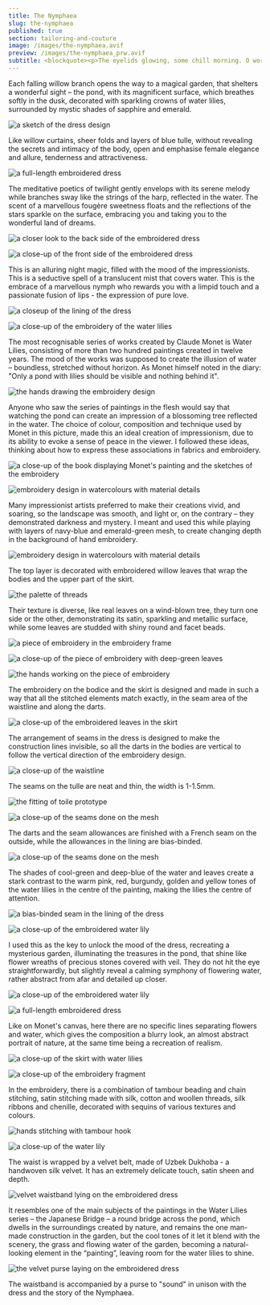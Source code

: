 ```yaml
---
title: The Nymphaea
slug: the-nymphaea
published: true
section: tailoring-and-couture
image: /images/the-nymphaea.avif
preview: /images/the-nymphaea_prw.avif
subtitle: <blockquote><p>The eyelids glowing, some chill morning. O world half-known through the opening, twilit lids. O universal waters like a cloud.</p><cite>W. D. Snodgrass “Les Nymphéas”</cite></blockquote>
---
```


Each falling willow branch opens the way to a magical garden, that shelters a wonderful sight – the pond, with its magnificent surface, which breathes softly in the dusk, decorated with sparkling crowns of water lilies, surrounded by mystic shades of sapphire and emerald.

![a sketch of the dress design](/images/the-nymphaea_1.avif)

Like willow curtains, sheer folds and layers of blue tulle, without revealing the secrets and intimacy of the body, open and emphasise female elegance and allure, tenderness and attractiveness.

![a full-length embroidered dress](/images/the-nymphaea_2.avif)

The meditative poetics of twilight gently envelops with its serene melody while branches sway like the strings of the harp, reflected in the water. The scent of a marvellous fougère sweetness floats and the reflections of the stars sparkle on the surface, embracing you and taking you to the wonderful land of dreams.

![a closer look to the back side of the embroidered dress](/images/the-nymphaea_3.avif)

![a close-up of the front side of the embroidered dress](/images/the-nymphaea_4.avif)

This is an alluring night magic, filled with the mood of the impressionists. This is a seductive spell of a translucent mist that covers water. This is the embrace of a marvellous nymph who rewards you with a limpid touch and a passionate fusion of lips - the expression of pure love.

![a closeup of the lining of the dress](/images/the-nymphaea_5.avif)

![a close-up of the embroidery of the water lilies](/images/the-nymphaea_6.avif)

The most recognisable series of works created by Claude Monet is Water Lilies, consisting of more than two hundred paintings created in twelve years. The mood of the works was supposed to create the illusion of water – boundless, stretched without horizon. As Monet himself noted in the diary: "Only a pond with lilies should be visible and nothing behind it".

![the hands drawing the embroidery design](/images/the-nymphaea_7.avif)

Anyone who saw the series of paintings in the flesh would say that watching the pond can create an impression of a blossoming tree reflected in the water. The choice of colour, composition and technique used by Monet in this picture, made this an ideal creation of impressionism, due to its ability to evoke a sense of peace in the viewer. I followed these ideas, thinking about how to express these associations in fabrics and embroidery.

![a close-up of the book displaying Monet's painting and the sketches of the embroidery](/images/the-nymphaea_8.avif)

![embroidery design in watercolours with material details](/images/the-nymphaea_9.avif)

Many impressionist artists preferred to make their creations vivid, and soaring, so the landscape was smooth, and light or, on the contrary – they demonstrated darkness and mystery. I meant and used this while playing with layers of navy-blue and emerald-green mesh, to create changing depth in the background of hand embroidery.

![embroidery design in watercolours with material details](/images/the-nymphaea_10.avif)

The top layer is decorated with embroidered willow leaves that wrap the bodies and the upper part of the skirt.

![the palette of threads](/images/the-nymphaea_11.avif)

Their texture is diverse, like real leaves on a wind-blown tree, they turn one side or the other, demonstrating its satin, sparkling and metallic surface, while some leaves are studded with shiny round and facet beads.

![a piece of embroidery in the embroidery frame](/images/the-nymphaea_12.avif)

![a close-up of the piece of embroidery with deep-green leaves](/images/the-nymphaea_13.avif)

![the hands working on the piece of embroidery](/images/the-nymphaea_14.avif)

The embroidery on the bodice and the skirt is designed and made in such a way that all the stitched elements match exactly, in the seam area of the waistline and along the darts.

![a close-up of the embroidered leaves in the skirt](/images/the-nymphaea_15.avif)

The arrangement of seams in the dress is designed to make the construction lines invisible, so all the darts in the bodies are vertical to follow the vertical direction of the embroidery design.

![a close-up of the waistline](/images/the-nymphaea_16.avif)

The seams on the tulle are neat and thin, the width is 1-1.5mm.

![the fitting of toile prototype](/images/the-nymphaea_17.avif)

![a close-up of the seams done on the mesh](/images/the-nymphaea_18.avif)

The darts and the seam allowances are finished with a French seam on the outside, while the allowances in the lining are bias-binded.

![a close-up of the seams done on the mesh](/images/the-nymphaea_19.avif)

The shades of cool-green and deep-blue of the water and leaves create a stark contrast to the warm pink, red, burgundy, golden and yellow tones of the water lilies in the centre of the painting, making the lilies the centre of attention.

![a bias-binded seam in the lining of the dress](/images/the-nymphaea_20.avif)

![a close-up of the embroidered water lily](/images/the-nymphaea_21.avif)

I used this as the key to unlock the mood of the dress, recreating a mysterious garden, illuminating the treasures in the pond, that shine like flower wreaths of precious stones covered with veil. They do not hit the eye straightforwardly, but slightly reveal a calming symphony of flowering water, rather abstract from afar and detailed up closer.

![a close-up of the embroidered water lily](/images/the-nymphaea_22.avif)

![a full-length embroidered dress](/images/the-nymphaea_23.avif)

Like on Monet's canvas, here there are no specific lines separating flowers and water, which gives the composition a blurry look, an almost abstract portrait of nature, at the same time being a recreation of realism.

![a close-up of the skirt with water lilies](/images/the-nymphaea_24.avif)

![a close-up of the embroidery fragment](/images/the-nymphaea_24.avif)

In the embroidery, there is a combination of tambour beading and chain stitching, satin stitching made with silk, cotton and woollen threads, silk ribbons and chenille, decorated with sequins of various textures and colours.

![hands stitching with tambour hook](/images/the-nymphaea_25.avif)

![a close-up of the water lily](/images/the-nymphaea_26.avif)

The waist is wrapped by a velvet belt, made of Uzbek Dukhoba - a handwoven silk velvet. It has an extremely delicate touch, satin sheen and depth.

![velvet waistband lying on the embroidered dress](/images/the-nymphaea_27.avif)

It resembles one of the main subjects of the paintings in the Water Lilies series – the Japanese Bridge – a round bridge across the pond, which dwells in the surroundings created by nature, and remains the one man-made construction in the garden, but the cool tones of it let it blend with the scenery, the grass and flowing water of the garden, becoming a natural-looking element in the “painting”, leaving room for the water lilies to shine.

![the velvet purse laying on the embroidered dress](/images/the-nymphaea_28.avif)

The waistband is accompanied by a purse to "sound" in unison with the dress and the story of the Nymphaea.
